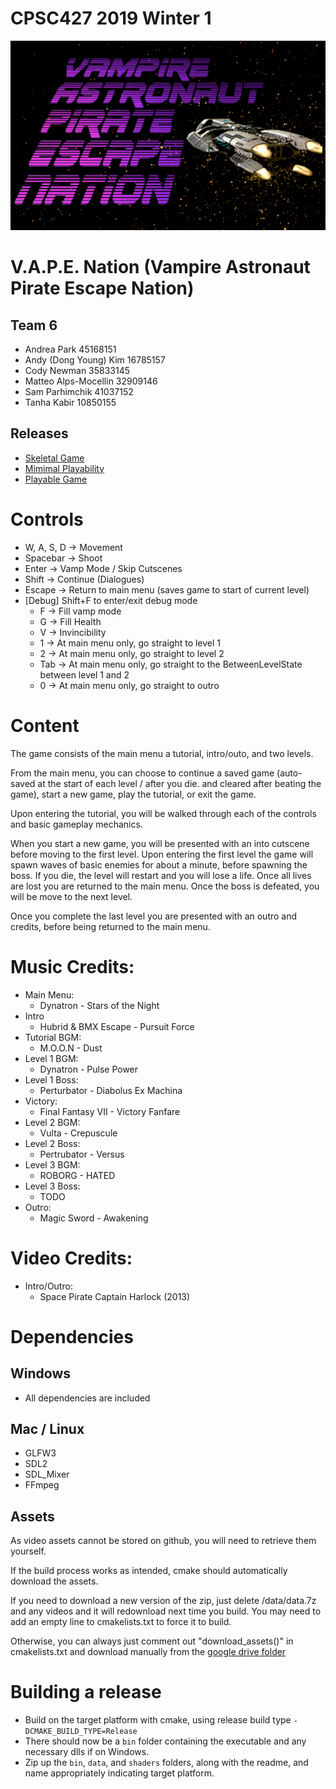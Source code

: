 #  CPSC427 2019 Winter 1
![Image of logo](data/textures/logo.png)
# V.A.P.E. Nation (Vampire Astronaut Pirate Escape Nation)
## Team 6
- Andrea Park 45168151
- Andy (Dong Young) Kim 16785157
- Cody Newman 35833145
- Matteo Alps-Mocellin 32909146
- Sam Parhimchik 41037152
- Tanha Kabir 10850155

## Releases
- [Skeletal Game](https://github.students.cs.ubc.ca/CPSC427/vape_nation/releases/tag/skeletal-game)
- [Mimimal Playability](https://github.students.cs.ubc.ca/CPSC427/vape_nation/releases/tag/minimal-playability)
- [Playable Game](https://github.students.cs.ubc.ca/CPSC427/vape_nation/releases/tag/playable)

# Controls
- W, A, S, D  -> Movement
- Spacebar -> Shoot
- Enter ->  Vamp Mode / Skip Cutscenes
- Shift -> Continue (Dialogues)
- Escape -> Return to main menu (saves game to start of current level)
- [Debug] Shift+F to enter/exit debug mode
    - F -> Fill vamp mode
    - G -> Fill Health
    - V -> Invincibility
    - 1 -> At main menu only, go straight to level 1
    - 2 -> At main menu only, go straight to level 2
    - Tab -> At main menu only, go straight to the BetweenLevelState between level 1 and 2
    - 0 -> At main menu only, go straight to outro


# Content
The game consists of the main menu a tutorial, intro/outo, and two levels.

From the main menu, you can choose to continue a saved game (auto-saved at the start of each level / after you die. and cleared after beating the game), start a new game, play the tutorial, or exit the game.

Upon entering the tutorial, you will be walked through each of the controls and basic gameplay mechanics.

When you start a new game, you will be presented with an into cutscene before moving to the first level. Upon entering the first level the game will spawn waves of basic enemies for about a minute, before spawning the boss.
If you die, the level will restart and you will lose a life. Once all lives are lost you are returned to the main menu. Once the boss is defeated, you will be move to the next level.

Once you complete the last level you are presented with an outro and credits, before being returned to the main menu.


# Music Credits:
- Main Menu:      
    - Dynatron - Stars of the Night
- Intro
    - Hubrid & BMX Escape - Pursuit Force
- Tutorial BGM:   
    - M.O.O.N - Dust
- Level 1 BGM:    
    - Dynatron - Pulse Power
- Level 1 Boss:   
    - Perturbator - Diabolus Ex Machina
- Victory: 
    - Final Fantasy VII - Victory Fanfare
- Level 2 BGM:
    - Vulta - Crepuscule
- Level 2 Boss:
    - Pertrubator - Versus
- Level 3 BGM:
    - ROBORG - HATED
- Level 3 Boss:
    - TODO
- Outro:
    - Magic Sword - Awakening

# Video Credits:
- Intro/Outro:
    - Space Pirate Captain Harlock (2013)

# Dependencies
## Windows
- All dependencies are included
## Mac / Linux
- GLFW3
- SDL2
- SDL_Mixer
- FFmpeg
## Assets
As video assets cannot be stored on github, you will need to retrieve them yourself.

If the build process works as intended, cmake should automatically download the assets.

If you need to download a new version of the zip, just delete /data/data.7z and any videos and it will redownload next time you build. 
You may need to add an empty line to cmakelists.txt to force it to build.

Otherwise, you can always just comment out "download_assets()" in cmakelists.txt and download manually from the [google drive folder](https://drive.google.com/file/d/1a3yCBgBnr--UWfNw-07EkQegSBvIE2ON/view?usp=sharing)


# Building a release

- Build on the target platform with cmake, using release build type `-DCMAKE_BUILD_TYPE=Release`
- There should now be a `bin` folder containing the executable and any necessary dlls if on Windows.
- Zip up the `bin`, `data`, and `shaders` folders, along with the readme, and name appropriately indicating target platform.